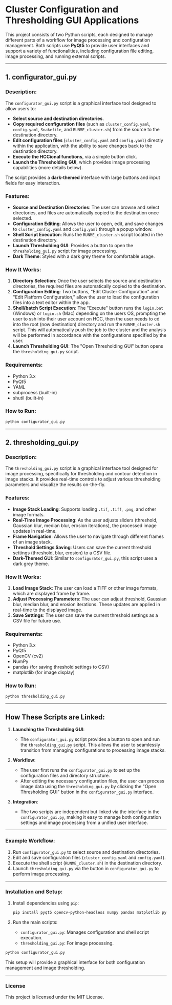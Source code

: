 
# Cluster Configuration and Thresholding GUI Applications

This project consists of two Python scripts, each designed to manage different parts of a workflow for image processing and configuration management. Both scripts use **PyQt5** to provide user interfaces and support a variety of functionalities, including configuration file editing, image processing, and running external scripts.

---

## 1. **configurator_gui.py**

### Description:
The `configurator_gui.py` script is a graphical interface tool designed to allow users to:
- **Select source and destination directories**.
- **Copy required configuration files** (such as `cluster_config.yaml`, `config.yaml`, `Snakefile`, and `RUNME_cluster.sh`) from the source to the destination directory.
- **Edit configuration files** (`cluster_config.yaml` and `config.yaml`) directly within the application, with the ability to save changes back to the destination directory.
- **Execute the HCCional functions**, via a simple button click.
- **Launch the Thresholding GUI**, which provides image processing capabilities (more details below).

The script provides a **dark-themed** interface with large buttons and input fields for easy interaction.

### Features:
- **Source and Destination Directories**: The user can browse and select directories, and files are automatically copied to the destination once selected.
- **Configuration Editing**: Allows the user to open, edit, and save changes to `cluster_config.yaml` and `config.yaml` through a popup window.
- **Shell Script Execution**: Runs the `RUNME_cluster.sh` script located in the destination directory.
- **Launch Thresholding GUI**: Provides a button to open the `thresholding_gui.py` script for image processing.
- **Dark Theme**: Styled with a dark grey theme for comfortable usage.

### How It Works:
1. **Directory Selection**: Once the user selects the source and destination directories, the required files are automatically copied to the destination.
2. **Configuration Editing**: Two buttons, "Edit Cluster Configuration" and "Edit Platform Configuration," allow the user to load the configuration files into a text editor within the app.
3. **Shell/batch Script Execution**: The "Execute" button runs the `login.bat ` (Windows) or `login.sh` (Mac) depending on the users OS, prompting the user to ssh into their user account on HCC, then the user needs to cd into the root (now destination) directory and run the `RUNME_cluster.sh` script. This will automatically push the job to the cluster and the analysis will be performed in accordance with the configurations specified by the user. 
4. **Launch Thresholding GUI**: The "Open Thresholding GUI" button opens the `thresholding_gui.py` script.

### Requirements:
- Python 3.x
- PyQt5
- YAML
- subprocess (built-in)
- shutil (built-in)

### How to Run:
```bash
python configurator_gui.py
```

---

## 2. **thresholding_gui.py**

### Description:
The `thresholding_gui.py` script is a graphical interface tool designed for image processing, specifically for thresholding and contour detection in image stacks. It provides real-time controls to adjust various thresholding parameters and visualize the results on-the-fly.

### Features:
- **Image Stack Loading**: Supports loading `.tif`, `.tiff`, `.png`, and other image formats.
- **Real-Time Image Processing**: As the user adjusts sliders (threshold, Gaussian blur, median blur, erosion iterations), the processed image updates in real-time.
- **Frame Navigation**: Allows the user to navigate through different frames of an image stack.
- **Threshold Settings Saving**: Users can save the current threshold settings (threshold, blur, erosion) to a CSV file.
- **Dark-Themed GUI**: Similar to `configurator_gui.py`, this script uses a dark grey theme.

### How It Works:
1. **Load Image Stack**: The user can load a TIFF or other image formats, which are displayed frame by frame.
2. **Adjust Processing Parameters**: The user can adjust threshold, Gaussian blur, median blur, and erosion iterations. These updates are applied in real-time to the displayed image.
3. **Save Settings**: The user can save the current threshold settings as a CSV file for future use.

### Requirements:
- Python 3.x
- PyQt5
- OpenCV (cv2)
- NumPy
- pandas (for saving threshold settings to CSV)
- matplotlib (for image display)

### How to Run:
```bash
python thresholding_gui.py
```

---

## How These Scripts are Linked:

1. **Launching the Thresholding GUI**:
   - The `configurator_gui.py` script provides a button to open and run the `thresholding_gui.py` script. This allows the user to seamlessly transition from managing configurations to processing image stacks.

2. **Workflow**:
   - The user first runs the `configurator_gui.py` to set up the configuration files and directory structure.
   - After editing the necessary configuration files, the user can process image data using the `thresholding_gui.py` by clicking the "Open Thresholding GUI" button in the `configurator_gui.py` interface.

3. **Integration**:
   - The two scripts are independent but linked via the interface in the `configurator_gui.py`, making it easy to manage both configuration settings and image processing from a unified user interface.

---

### Example Workflow:

1. Run `configurator_gui.py` to select source and destination directories.
2. Edit and save configuration files (`cluster_config.yaml` and `config.yaml`).
3. Execute the shell script (`RUNME_cluster.sh`) in the destination directory.
4. Launch `thresholding_gui.py` via the button in `configurator_gui.py` to perform image processing.

---

### Installation and Setup:

1. Install dependencies using `pip`:
   ```bash
   pip install pyqt5 opencv-python-headless numpy pandas matplotlib pyyaml
   ```

2. Run the main scripts:
   - `configurator_gui.py`: Manages configuration and shell script execution.
   - `thresholding_gui.py`: For image processing.

```bash
python configurator_gui.py
```

This setup will provide a graphical interface for both configuration management and image thresholding.

---

### License

This project is licensed under the MIT License.
